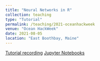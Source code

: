 ```yaml
---
title: "Neural Networks in R"
collection: teaching
type: "Tutorial"
permalink: /teaching/2021-oceanhackweek
venue: "Ocean HackWeek"
date: 2021-08-05
location: "East Boothbay, Maine"
---
```


[Tutorial recording](https://youtu.be/mXDbc5JNyz0)
[Jupyter Notebooks](https://github.com/oceanhackweek/ohw-tutorials/tree/master/deep-learning)
